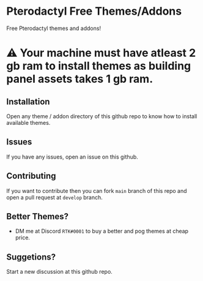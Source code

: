 # Pterodactyl Free Themes/Addons
Free Pterodactyl themes and addons!


# **⚠️ Your machine must have atleast 2 gb ram to install themes as building panel assets takes 1 gb ram.**


## Installation
Open any theme / addon directory of this github repo to know how to install available themes.

## Issues
If you have any issues, open an issue on this github.

## Contributing 
If you want to contribute then you can fork `main` branch of this repo and open a pull request at `develop` branch.

## Better Themes?
- DM me at Discord `RTK#0001` to buy a better and pog themes at cheap price.

## Suggetions?
Start a new discussion at this github repo.
